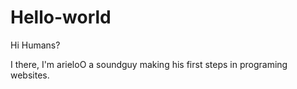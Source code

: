 # Hello-world

Hi Humans?

I there, I'm arieloO a soundguy making his first steps in programing websites.
